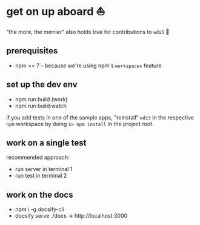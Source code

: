 # get on up aboard ⛵️

"the more, the merrier" also holds true for contributions to `wdi5` 🤗

## prerequisites

- npm >= 7 - because we're using npm's `workspaces` feature

## set up the dev env

- npm run build
  (work)
- npm run build:watch

if you add tests in one of the sample apps, "reinstall" `wdi5` in the respective `npm` workspace
by doing `$> npm install` in the project root.

## work on a single test

recommended approach:

- run server in terminal 1
- run test in terminal 2

## work on the docs

- npm i -g docsify-cli
- docsify serve ./docs -> http://localhost:3000

